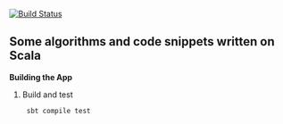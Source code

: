 [![Build Status](https://travis-ci.org/smpavlenko/algorithms.svg?branch=master)](https://travis-ci.org/smpavlenko/algorithms)

## Some algorithms and code snippets written on Scala

**Building the App**

1. Build and test

        sbt compile test